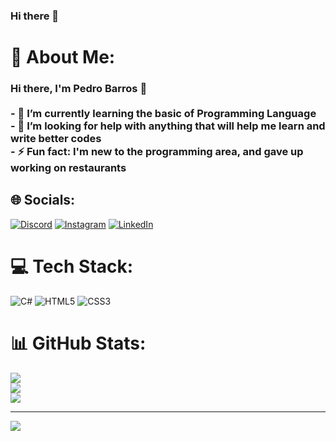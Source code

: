 ### Hi there 👋

# 💫 About Me:
### Hi there, I'm Pedro Barros 👋<br><br>- 🌱 I’m currently learning the basic of Programming Language<br>- 🤔 I’m looking for help with anything that will help me learn and write better codes<br>- ⚡ Fun fact: I'm new to the programming area, and gave up working on restaurants<br>


## 🌐 Socials:
[![Discord](https://img.shields.io/badge/Discord-%237289DA.svg?logo=discord&logoColor=white)](https://discord.gg/Pedin#8191) [![Instagram](https://img.shields.io/badge/Instagram-%23E4405F.svg?logo=Instagram&logoColor=white)](https://instagram.com/pedro_barr0s) [![LinkedIn](https://img.shields.io/badge/LinkedIn-%230077B5.svg?logo=linkedin&logoColor=white)](https://linkedin.com/in/pedro-barrosg) 

# 💻 Tech Stack:

![C#](https://img.shields.io/badge/c%23-%23239120.svg?style=for-the-badge&logo=c-sharp&logoColor=white) ![HTML5](https://img.shields.io/badge/html5-%23E34F26.svg?style=for-the-badge&logo=html5&logoColor=white) ![CSS3](https://img.shields.io/badge/css3-%231572B6.svg?style=for-the-badge&logo=css3&logoColor=white)
# 📊 GitHub Stats:
![](https://github-readme-stats.vercel.app/api?username=PedroBarrosG&theme=dracula&hide_border=false&include_all_commits=false&count_private=false)<br/>
![](https://github-readme-streak-stats.herokuapp.com/?user=PedroBarrosG&theme=dracula&hide_border=false)<br/>
![](https://github-readme-stats.vercel.app/api/top-langs/?username=PedroBarrosG&theme=dracula&hide_border=false&include_all_commits=false&count_private=false&layout=compact)

---
[![](https://visitcount.itsvg.in/api?id=PedroBarrosG&icon=5&color=6)](https://visitcount.itsvg.in)
